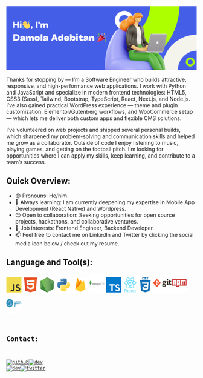 <img src="/Header.png" />

Thanks for stopping by — I’m a Software Engineer who builds attractive, responsive, and high-performance web applications. I work with Python and JavaScript and specialize in modern frontend technologies: HTML5, CSS3 (Sass), Tailwind, Bootstrap, TypeScript, React, Next.js, and Node.js. I’ve also gained practical WordPress experience — theme and plugin customization, Elementor/Gutenberg workflows, and WooCommerce setup — which lets me deliver both custom apps and flexible CMS solutions.

I’ve volunteered on web projects and shipped several personal builds, which sharpened my problem-solving and communication skills and helped me grow as a collaborator. Outside of code I enjoy listening to music, playing games, and getting on the football pitch. I’m looking for opportunities where I can apply my skills, keep learning, and contribute to a team’s success.

**Quick Overview:** 
---------
- 😊 Pronouns: He/him.
- 🌱 Always learning: I am currently deepening my expertise in Mobile App Development (React Native) and Wordpress.
- 😊 Open to collaboration: Seeking opportunities for open source projects, hackathons, and collaborative ventures.
- 💼 Job interests: Frontend Engineer, Backend Developer.
- 📫 Feel free to contact me on LinkedIn and Twitter by clicking the social media icon below / check out my resume.

**Language and Tool(s):**  
---------------
<code><img height="40" src="https://raw.githubusercontent.com/github/explore/80688e429a7d4ef2fca1e82350fe8e3517d3494d/topics/javascript/javascript.png"></code>
<code><img height="40" src="https://github.com/devicons/devicon/blob/master/icons/html5/html5-original.svg"></code>
<code><img height="40" src="https://raw.githubusercontent.com/github/explore/80688e429a7d4ef2fca1e82350fe8e3517d3494d/topics/nodejs/nodejs.png"></code>
<code><img height="40" src="https://raw.githubusercontent.com/github/explore/80688e429a7d4ef2fca1e82350fe8e3517d3494d/topics/python/python.png"></code>
<code><img height="40" src="https://raw.githubusercontent.com/github/explore/80688e429a7d4ef2fca1e82350fe8e3517d3494d/topics/firebase/firebase.png"></code>
<code><img src="https://raw.githubusercontent.com/github/explore/80688e429a7d4ef2fca1e82350fe8e3517d3494d/topics/mongodb/mongodb.png" width="40" height="50"></code>
<code><img height="40" src="https://raw.githubusercontent.com/github/explore/80688e429a7d4ef2fca1e82350fe8e3517d3494d/topics/typescript/typescript.png"></code>
<code><code><img height="40" src="https://github.com/devicons/devicon/blob/master/icons/react/react-original-wordmark.svg"></code><code><img height="40" src="https://github.com/devicons/devicon/blob/master/icons/css3/css3-plain-wordmark.svg"></code><code><img src="https://github.com/devicons/devicon/blob/master/icons/git/git-original-wordmark.svg" alt="Git" width="50" height="50"/></code><code><img src="https://github.com/devicons/devicon/blob/master/icons/npm/npm-original-wordmark.svg" alt="npm" width="40" height="50"/></code><code><img src="https://github.com/devicons/devicon/blob/master/icons/yarn/yarn-original-wordmark.svg" alt="yarn" width="40" height="50"/></code>

**Contact:** 
--------
[<img src='https://cdn.jsdelivr.net/npm/simple-icons@3.0.1/icons/github.svg' alt='github' height='40'>](https://github.com/adedamola99)[<img src='https://cdn.jsdelivr.net/npm/simple-icons@3.0.1/icons/hashnode.svg' alt='dev' height='40'>](https://hashnode.com/@Damia) [<img src='https://cdn.jsdelivr.net/npm/simple-icons@3.0.1/icons/linkedin.svg' alt='dev' height='40'>](https://www.linkedin.com/in/adebitan-damola-0703a718b)[<img src='https://cdn.jsdelivr.net/npm/simple-icons@3.0.1/icons/twitter.svg' alt='twitter' height='40'>](https://twitter.com/itz_damia?t=LdsVqEdwc327kAmcI9-88Q&s=08)
